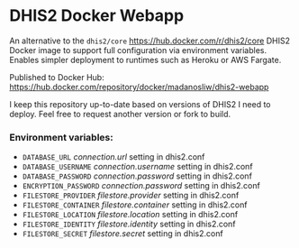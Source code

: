 # DHIS2 Docker Webapp

An alternative to the `dhis2/core` https://hub.docker.com/r/dhis2/core DHIS2 Docker image to support full configuration via environment variables.  Enables simpler deployment to runtimes such as Heroku or AWS Fargate.  

Published to Docker Hub: https://hub.docker.com/repository/docker/madanosliw/dhis2-webapp 

I keep this repository up-to-date based on versions of DHIS2 I need to deploy.  Feel free to request another version or fork to build.


### Environment variables:

* `DATABASE_URL` *connection.url* setting in dhis2.conf
* `DATABASE_USERNAME` *connection.username* setting in dhis2.conf
* `DATABASE_PASSWORD` *connection.password* setting in dhis2.conf
* `ENCRYPTION_PASSWORD` *connection.password* setting in dhis2.conf
* `FILESTORE_PROVIDER` *filestore.provider* setting in dhis2.conf
* `FILESTORE_CONTAINER` *filestore.container* setting in dhis2.conf
* `FILESTORE_LOCATION` *filestore.location* setting in dhis2.conf
* `FILESTORE_IDENTITY` *filestore.identity* setting in dhis2.conf
* `FILESTORE_SECRET` *filestore.secret* setting in dhis2.conf